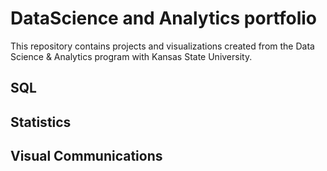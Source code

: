 # DataScience and Analytics portfolio
This repository contains projects and visualizations created from the Data Science & Analytics program with Kansas State University.

## SQL

## Statistics

## Visual Communications
